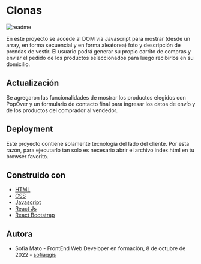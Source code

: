 # Clonas

  <img src="https://firebasestorage.googleapis.com/v0/b/clonas-shop.appspot.com/o/IMG%2Fimg1.jpg?alt=media&token=764c8f61-cd23-464f-b1a2-3d6212ed9444" alt="readme"/>

En este proyecto se accede al DOM vía Javascript para mostrar (desde un array, en forma secuencial y en forma aleatorea) foto y descripción de prendas de vestir. El usuario podrá generar su propio carrito de compras y enviar el pedido de los productos seleccionados para luego recibirlos en su domicilio. 

## Actualización

Se agregaron las funcionalidades de mostrar los productos elegidos con PopOver y un formulario de contacto final para ingresar los datos de envío y de los productos del comprador al vendedor.

## Deployment

Este proyecto contiene solamente tecnología del lado del cliente. Por esta razón, para ejecutarlo tan solo es necesario abrir el archivo index.html en tu browser favorito.

## Construido con

<ul>

<li><a href="https://developer.mozilla.org/es/docs/Web/HTML">HTML</a></li>

<li><a href="https://developer.mozilla.org/es/docs/Web/CSS">CSS</a></li>

<li><a href="https://developer.mozilla.org/es/docs/Web/JavaScript">Javascript</a></li>

<li><a href="https://reactjs.org/">React Js</a></li>

<li><a href="https://react-bootstrap.github.io">React Bootstrap</a></li>

</ul>

## Autora

<ul> <li> Sofia Mato - FrontEnd Web Developer en formación, 8 de octubre de 2022 - <a href="https://github.com/sofiaqgis">sofiaqgis</a></li> </ul>


